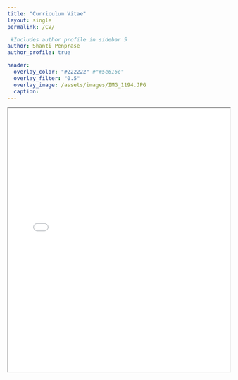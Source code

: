 ```yaml
---
title: "Curriculum Vitae"
layout: single
permalink: /CV/

 #Includes author profile in sidebar 5
author: Shanti Penprase
author_profile: true

header:
  overlay_color: "#222222" #"#5e616c"
  overlay_filter: "0.5"
  overlay_image: /assets/images/IMG_1194.JPG
  caption: 
---
```

 

<!-- [View on Google Drive](https://drive.google.com/file/d/12u7S7dNbJqWXDM6mpxSu0rCmP5JtPsI6/view?usp=sharing) -->

<iframe src="{{ '/assets/pdfs/Shanti Penprase CV_Sept 2025_forweb.pdf#page=1&zoom=60' | relative_url }}" width="100%" height="600px">
  This browser does not support PDFs. Please download the PDF to view it: 
  <a href="{{ '/assets/pdfs/Shanti Penprase CV_Sept 2025_forweb.pdf' | relative_url }}">Download PDF</a>.
</iframe>
